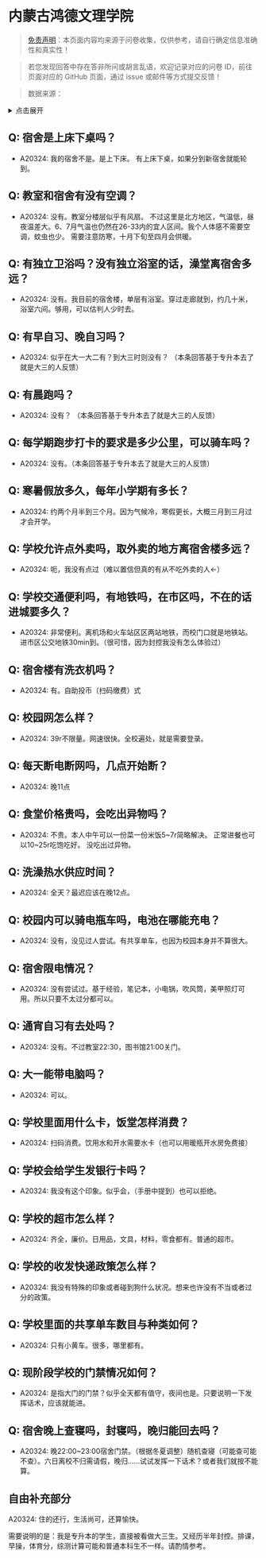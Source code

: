 # 内蒙古鸿德文理学院

> [免责声明](https://colleges.chat/#_3)：本页面内容均来源于问卷收集，仅供参考，请自行确定信息准确性和真实性！

> 若您发现回答中存在答非所问或胡言乱语，欢迎记录对应的问卷 ID，前往页面对应的 GitHub 页面，通过 issue 或邮件等方式提交反馈！

> 数据来源：

<details><summary>点击展开</summary>
<ul>
<li>A20324: 匿名 (2023 年 06 月)</li>
</ul>
</details>

## Q: 宿舍是上床下桌吗？

- A20324: 我的宿舍不是。是上下床。
有上床下桌，如果分到新宿舍就能轮到。

## Q: 教室和宿舍有没有空调？

- A20324: 没有。教室分楼层似乎有风扇。
不过这里是北方地区，气温低，昼夜温差大。6、7月气温也仍然在26-33内的宜人区间。我个人体感不需要空调，蚊虫也少。
需要注意防寒，十月下旬至四月会供暖。

## Q: 有独立卫浴吗？没有独立浴室的话，澡堂离宿舍多远？

- A20324: 没有。我目前的宿舍楼，单层有浴室。穿过走廊就到，约几十米，浴室六间。够用，可以估判人少时去。

## Q: 有早自习、晚自习吗？

- A20324: 似乎在大一大二有？到大三时则没有？
（本条回答基于专升本去了就是大三的人反馈）

## Q: 有晨跑吗？

- A20324: 没有？
（本条回答基于专升本去了就是大三的人反馈）

## Q: 每学期跑步打卡的要求是多少公里，可以骑车吗？

- A20324: 没有。（本条回答基于专升本去了就是大三的人反馈）

## Q: 寒暑假放多久，每年小学期有多长？

- A20324: 约两个月半到三个月。因为气候冷，寒假更长，大概三月到三月过才会开学。

## Q: 学校允许点外卖吗，取外卖的地方离宿舍楼多远？

- A20324: 呃，我没有点过（难以置信但真的有从不吃外卖的人←）

## Q: 学校交通便利吗，有地铁吗，在市区吗，不在的话进城要多久？

- A20324: 非常便利。离机场和火车站区区两站地铁，而校门口就是地铁站。进市区公交地铁30min到。（很可惜，因为封控我没有怎么体验过）

## Q: 宿舍楼有洗衣机吗？

- A20324: 有。自助投币（扫码缴费）式

## Q: 校园网怎么样？

- A20324: 39r不限量。网速很快。全校遍处，就是需要登录。

## Q: 每天断电断网吗，几点开始断？

- A20324: 晚11点

## Q: 食堂价格贵吗，会吃出异物吗？

- A20324: 不贵。本人中午可以一份菜一份米饭5\~7r简略解决。
正常进餐也可以10\~25r吃饱吃好。
没吃出过异物。

## Q: 洗澡热水供应时间？

- A20324: 全天？最迟应该在晚12点。

## Q: 校园内可以骑电瓶车吗，电池在哪能充电？

- A20324: 没有，没见过人尝试。有共享单车，也因为校园本身并不算很大。

## Q: 宿舍限电情况？

- A20324: 没有尝试过。基于经验，笔记本，小电锅，吹风筒，美甲照灯可用。所以只要不太过分都可以。

## Q: 通宵自习有去处吗？

- A20324: 没有。不过教室22:30，图书馆21:00关门。

## Q: 大一能带电脑吗？

- A20324: 可以。

## Q: 学校里面用什么卡，饭堂怎样消费？

- A20324: 扫码消费。饮用水和开水需要水卡（也可以用暖瓶开水房免费接）

## Q: 学校会给学生发银行卡吗？

- A20324: 我没有这个印象。似乎会，（手册中提到）也可以拒绝。

## Q: 学校的超市怎么样？

- A20324: 齐全，廉价。日用品，文具，材料，零食都有。普通的超市。

## Q: 学校的收发快递政策怎么样？

- A20324: 我没有特殊的印象或者碰到狗什么状况。想来也许没有不当或者过分的政策。

## Q: 学校里面的共享单车数目与种类如何？

- A20324: 只有小黄车。很多，哪里都有。

## Q: 现阶段学校的门禁情况如何？

- A20324: 是指大门的门禁？似乎全天都有值守，夜间也是。只要说明一下发挥话术，应该就能进。

## Q: 宿舍晚上查寝吗，封寝吗，晚归能回去吗？

- A20324: 晚22:00\~23:00宿舍门禁。（根据冬夏调整）随机查寝（可能查可能不查）。六日离校不归需请假，晚归……试试发挥一下话术？或者我们就按不能算。

## 自由补充部分

A20324: 住的还行，生活尚可，还算愉快。

需要说明的是：我是专升本的学生，直接被看做大三生。又经历半年封控。排课，早操，体育分，综测计算可能和普通本科生不一样。请酌情参考。